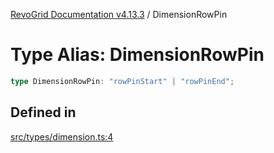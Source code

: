 [RevoGrid Documentation v4.13.3](README.md) / DimensionRowPin

# Type Alias: DimensionRowPin

```ts
type DimensionRowPin: "rowPinStart" | "rowPinEnd";
```

## Defined in

[src/types/dimension.ts:4](https://github.com/revolist/revogrid/blob/827fce61250cb005ab132b3ed11b8ae836712e7b/src/types/dimension.ts#L4)
